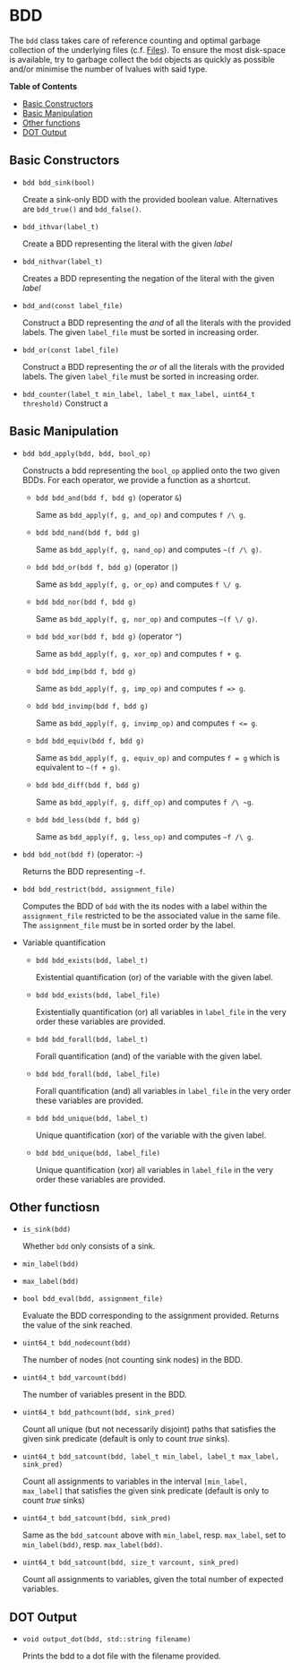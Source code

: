 # BDD

The `bdd` class takes care of reference counting and optimal garbage collection
of the underlying files (c.f. [Files](/core.md#files)). To ensure the most
disk-space is available, try to garbage collect the `bdd` objects as quickly as
possible and/or minimise the number of lvalues with said type.

**Table of Contents**

- [Basic Constructors](#basic-constructors)
- [Basic Manipulation](#basic-manipulation)
- [Other functions](#other-functions)
- [DOT Output](#dot-output)

## Basic Constructors

- `bdd bdd_sink(bool)`

  Create a sink-only BDD with the provided boolean value. Alternatives are
  `bdd_true()` and `bdd_false()`.
  
- `bdd_ithvar(label_t)`

  Create a BDD representing the literal with the given _label_
  
- `bdd_nithvar(label_t)`

  Creates a BDD representing the negation of the literal with the given _label_
  
- `bdd_and(const label_file)`

  Construct a BDD representing the _and_ of all the literals with the provided
  labels. The given `label_file` must be sorted in increasing order.

- `bdd_or(const label_file)`

  Construct a BDD representing the _or_ of all the literals with the provided
  labels. The given `label_file` must be sorted in increasing order.

- `bdd_counter(label_t min_label, label_t max_label, uint64_t threshold)`
  Construct a 

## Basic Manipulation

- `bdd bdd_apply(bdd, bdd, bool_op)`

  Constructs a bdd representing the `bool_op` applied onto the two given BDDs.
  For each operator, we provide a function as a shortcut.
  
  - `bdd bdd_and(bdd f, bdd g)` (operator `&`)
  
    Same as `bdd_apply(f, g, and_op)` and computes `f /\ g`.
  
  - `bdd bdd_nand(bdd f, bdd g)`
  
    Same as `bdd_apply(f, g, nand_op)` and computes `~(f /\ g)`.
  
  - `bdd bdd_or(bdd f, bdd g)` (operator `|`)

    Same as `bdd_apply(f, g, or_op)` and computes `f \/ g`.

  - `bdd bdd_nor(bdd f, bdd g)`
  
    Same as `bdd_apply(f, g, nor_op)` and computes `~(f \/ g)`.
  
  - `bdd bdd_xor(bdd f, bdd g)` (operator `^`)
  
    Same as `bdd_apply(f, g, xor_op)` and computes `f + g`.
  
  - `bdd bdd_imp(bdd f, bdd g)`
  
    Same as `bdd_apply(f, g, imp_op)` and computes `f => g`.
  
  - `bdd bdd_invimp(bdd f, bdd g)`
  
    Same as `bdd_apply(f, g, invimp_op)` and computes `f <= g`.
  
  - `bdd bdd_equiv(bdd f, bdd g)`
  
    Same as `bdd_apply(f, g, equiv_op)` and computes `f = g` which is equivalent
    to `~(f + g)`.
    
  - `bdd bdd_diff(bdd f, bdd g)`
  
    Same as `bdd_apply(f, g, diff_op)` and computes `f /\ ~g`.
  
  - `bdd bdd_less(bdd f, bdd g)`
    
    Same as `bdd_apply(f, g, less_op)` and computes `~f /\ g`.

- `bdd bdd_not(bdd f)` (operator: `~`)

  Returns the BDD representing `~f`.

- `bdd bdd_restrict(bdd, assignment_file)`

  Computes the BDD of `bdd` with the its nodes with a label within the
  `assignment_file` restricted to be the associated value in the same file. The
  `assignment_file` must be in sorted order by the label.

- Variable quantification

  - `bdd bdd_exists(bdd, label_t)`

     Existential quantification (or) of the variable with the given label.
     
  - `bdd bdd_exists(bdd, label_file)`
  
     Existentially quantification (or) all variables in `label_file` in the very
     order these variables are provided.

  - `bdd bdd_forall(bdd, label_t)`

     Forall quantification (and) of the variable with the given label.
     
  - `bdd bdd_forall(bdd, label_file)`
  
     Forall quantification (and) all variables in `label_file` in the very order
     these variables are provided.
     
  - `bdd bdd_unique(bdd, label_t)`

     Unique quantification (xor) of the variable with the given label.
     
  - `bdd bdd_unique(bdd, label_file)`
  
     Unique quantification (xor) all variables in `label_file` in the very order
     these variables are provided.

## Other functiosn

- `is_sink(bdd)`

  Whether `bdd` only consists of a sink.

- `min_label(bdd)`

- `max_label(bdd)`

- `bool bdd_eval(bdd, assignment_file)`

  Evaluate the BDD corresponding to the assignment provided. Returns the value
  of the sink reached.

- `uint64_t bdd_nodecount(bdd)`

  The number of nodes (not counting sink nodes) in the BDD.

- `uint64_t bdd_varcount(bdd)`

  The number of variables present in the BDD.

- `uint64_t bdd_pathcount(bdd, sink_pred)`

  Count all unique (but not necessarily disjoint) paths that satisfies the given
  sink predicate (default is only to count _true_ sinks).

- `uint64_t bdd_satcount(bdd, label_t min_label, label_t max_label, sink_pred)`

  Count all assignments to variables in the interval `[min_label, max_label]`
  that satisfies the given sink predicate (default is only to count _true_
  sinks)

- `uint64_t bdd_satcount(bdd, sink_pred)`

  Same as the `bdd_satcount` above with `min_label`, resp. `max_label`, set to
  `min_label(bdd)`, resp. `max_label(bdd)`.

- `uint64_t bdd_satcount(bdd, size_t varcount, sink_pred)`

  Count all assignments to variables, given the total number of expected
  variables.

## DOT Output

- `void output_dot(bdd, std::string filename)`

  Prints the bdd to a dot file with the filename provided.
